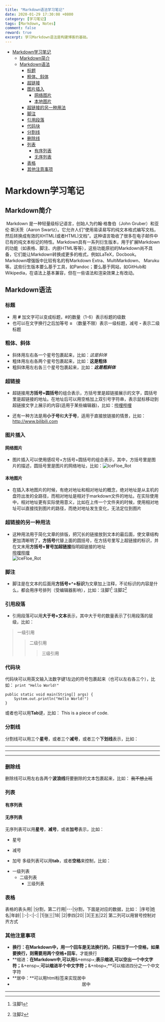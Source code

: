 ```yaml
---
title: "Markdown语法学习笔记"
date: 2020-01-29 17:30:08 +0800
category: [学习笔记]
tags: [Markdown, Notes]
comment: false
reward: true
excerpt: 学习Markdown语法是构建博客的基础。
---
```


* [Markdown学习笔记](#markdown%E5%AD%A6%E4%B9%A0%E7%AC%94%E8%AE%B0)
  * [Markdown简介](#markdown%E7%AE%80%E4%BB%8B)
  * [Markdown语法](#markdown%E8%AF%AD%E6%B3%95)
    * [标题](#%E6%A0%87%E9%A2%98)
    * [粗体、斜体](#%E7%B2%97%E4%BD%93%E6%96%9C%E4%BD%93)
    * [超链接](#%E8%B6%85%E9%93%BE%E6%8E%A5)
    * [图片插入](#%E5%9B%BE%E7%89%87%E6%8F%92%E5%85%A5)
      * [网络图片](#%E7%BD%91%E7%BB%9C%E5%9B%BE%E7%89%87)
      * [本地图片](#%E6%9C%AC%E5%9C%B0%E5%9B%BE%E7%89%87)
    * [超链接的另一种用法](#%E8%B6%85%E9%93%BE%E6%8E%A5%E7%9A%84%E5%8F%A6%E4%B8%80%E7%A7%8D%E7%94%A8%E6%B3%95)
    * [脚注](#%E8%84%9A%E6%B3%A8)
    * [引用段落](#%E5%BC%95%E7%94%A8%E6%AE%B5%E8%90%BD)
    * [代码块](#%E4%BB%A3%E7%A0%81%E5%9D%97)
    * [分割线](#%E5%88%86%E5%89%B2%E7%BA%BF)
    * [删除线](#%E5%88%A0%E9%99%A4%E7%BA%BF)
    * [列表](#%E5%88%97%E8%A1%A8)
      * [有序列表](#%E6%9C%89%E5%BA%8F%E5%88%97%E8%A1%A8)
      * [无序列表](#%E6%97%A0%E5%BA%8F%E5%88%97%E8%A1%A8)
    * [表格](#%E8%A1%A8%E6%A0%BC)
    * [其他注意事项](#%E5%85%B6%E4%BB%96%E6%B3%A8%E6%84%8F%E4%BA%8B%E9%A1%B9)

# Markdown学习笔记
## Markdown简介
​		Markdown 是一种轻量级标记语言，创始人为约翰·格鲁伯（John Gruber）和亚伦·斯沃茨（Aaron Swartz）。它允许人们“使用易读易写的纯文本格式编写文档，然后转换成有效的XHTML(或者HTML)文档”。这种语言吸收了很多在电子邮件中已有的纯文本标记的特性。
​		Markdown具有一系列衍生版本，用于扩展Markdown的功能（如表格、脚注、内嵌HTML等等），这些功能原初的Markdown尚不具备，它们能让Markdown转换成更多的格式，例如LaTeX，Docbook。Markdown增强版中比较有名的有Markdown Extra、MultiMarkdown、 Maruku等。这些衍生版本要么基于工具，如Pandoc；要么基于网站，如GitHub和Wikipedia，在语法上基本兼容，但在一些语法和渲染效果上有改动。
## Markdown语法
### 标题
* 用 **#** 加文字可以变成标题，#的数量（1-6）表示标题的级数
* 也可以在文字换行之后加等号 **=** （数量不限）表示一级标题，减号 **-** 表示二级标题
### 粗体、斜体
* 斜体用左右各一个星号包裹起来，比如：*这是斜体*
* 粗体用左右各两个星号包裹起来，比如：**这是粗体**
* 粗斜体用左右各三个星号包裹起来，比如：***这是粗斜体***
### 超链接
* 超链接用**方括号+圆括号**的组合表示，方括号里是超链接展示的文字，圆括号里是超链接的地址。在地址后可以用空格加上双引号字符串，表示鼠标移动到超链接文字上展示的内容(适用于某些编辑器)，比如：[哔哩哔哩](http://www.bilibili.com "bilibili")

* 还有一种方法是用**小于号**和**大于号**，适用于直接放链接的情景，比如：<http://www.bilibili.com>
### 图片插入
#### 网络图片
* 图片插入可以使用感叹号+方括号+圆括号的组合表示，其中，方括号里是图片的描述，圆括号里是图片的网络地址，比如：![IceFloe_Rot](https://github-blog-1301192342.cos.ap-shenzhen-fsi.myqcloud.com/Github%20Blog/Markdown%E8%AF%AD%E6%B3%95%E5%AD%A6%E4%B9%A0%E7%AC%94%E8%AE%B0/icon.jpg)
#### 本地图片
* 在插入本地图片的时候，有绝对地址和相对地址的概念，绝对地址是从主机的盘符出发的全路径，而相对地址是相对于markdown文件的地址。在实际使用中，相对地址更有实际使用意义，比如在上传一个文件夹的时候，使用相对地址可以直接找到图片的路径，而绝对地址发生变化，无法定位到图片
### 超链接的另一种用法
* 这种用法用于简化文章的排版，把冗长的链接放到文本的最后面，使文章结构更加清晰明了，**方括号**代替上面的圆括号，在方括号里写上超链接的标识，并在文末用**方括号+冒号加超链接**指明超链接的地址  
[哔哩哔哩][website]  
![IceFloe_Rot][image]  
### 脚注
* 脚注是在文本的后面用**方括号+^+标识**为文章加上注释，不论标识的内容是什么，都会用序号排列（受编辑器影响），比如：注脚1[^subscript1] 注脚2[^subscript2]
### 引用段落
* 引用段落可以用**大于号+文本**表示，其中大于号的数量表示了引用段落的层级，比如：
>一级引用
>>二级引用
>>
>>>三级引用

### 代码块
代码块可以用英文输入法数字键1左边的符号包裹起来（也可以左右各三个），比如：
`print "Hello World!"`
```
public static void main(String[] args) {
	System.out.println("Hello World!")
}
```
或者也可以用**Tab**键，比如：
	This is a piece of code.

### 分割线
分割线可以用三个**星号**，或者三个**减号**，或者三个**下划线**表示，比如：
***
---
___

### 删除线
删除线可以用左右各两个**波浪线**将要删除的文本包裹起来，比如：
~~我不想上班~~

### 列表
#### 有序列表
#### 无序列表
无序列表可以用**星号**，**减号**，或者**加号**表示，比如：
* 星号
- 减号
+ 加号
多级列表可以用**tab**，或者**空格**来控制，比如：
* 一级列表
	* 二级列表
		* 三级列表

### 表格
表格的表头用|  |分割，第二行用|---|分割，下面是对应的数据，比如：
|序号|姓名|年龄|
|:-|:-:|-:|
|1|张三|18|
|2|李四|20|
|3|王五|22|
第二列可以用冒号控制对齐方式
### 其他注意事项
* **换行：**在Markdown中，用一个回车是无法换行的，只相当于一个空格，如果要换行，则需要用**两个空格+回车**，才能换行
* **缩进：**在Markdown中,可以用**&+emsp+;**表示缩进,可以空出一个中文字符；**&+ensp+;**可以缩进半个中文字符；**&+nbsp+;**可以缩进四分之一个中文字符
* **居中：**可以用html标签来实现居中
* <div align=center>居中</div>  

---
[website]:http://www.bilibili.com

[image]:https://github-blog-1301192342.cos.ap-shenzhen-fsi.myqcloud.com/Github%20Blog/Markdown%E8%AF%AD%E6%B3%95%E5%AD%A6%E4%B9%A0%E7%AC%94%E8%AE%B0/icon.jpg

[^subscript1]:注脚1  
[^subscript2]:注脚2  

